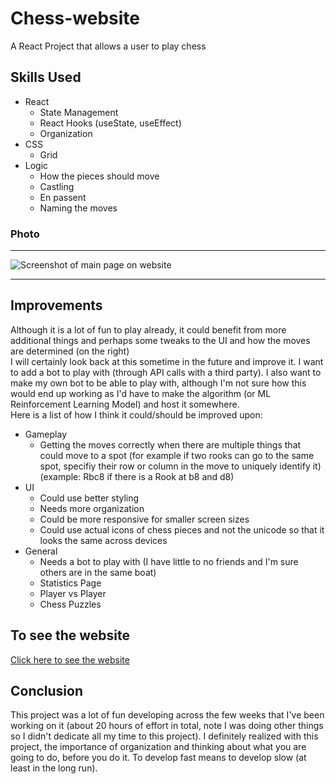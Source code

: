 # Chess-website
A React Project that allows a user to play chess

## Skills Used
* React
  * State Management
  * React Hooks (useState, useEffect)
  * Organization
* CSS
  * Grid
* Logic
  * How the pieces should move
  * Castling
  * En passent
  * Naming the moves

### Photo
___
![Screenshot of main page on website](https://user-images.githubusercontent.com/67520166/204399576-2b818f09-5007-449f-9535-6a3d4cf83bf5.png)
___

## Improvements
Although it is a lot of fun to play already, it could benefit from more additional things and perhaps some tweaks to the UI and how the moves are determined
(on the right) <br/>
I will certainly look back at this sometime in the future and improve it. I want to add a bot to play with (through API calls with a third party). I also want to make my
own bot to be able to play with, although I'm not sure how this would end up working as I'd have to make the algorithm (or ML Reinforcement Learning Model) and host it 
somewhere. <br/>
Here is a list of how I think it could/should be improved upon:

* Gameplay
  * Getting the moves correctly when there are multiple things that could move to a spot (for example if two rooks can go to the same spot, specifiy their row or
  column in the move to uniquely identify it) (example: Rbc8 if there is a Rook at b8 and d8)
* UI
  * Could use better styling
  * Needs more organization
  * Could be more responsive for smaller screen sizes 
  * Could use actual icons of chess pieces and not the unicode so that it looks the same across devices
* General
  * Needs a bot to play with (I have little to no friends and I'm sure others are in the same boat)
  * Statistics Page
  * Player vs Player
  * Chess Puzzles
  

## To see the website
<a href="https://verdant-ganache-0ecc86.netlify.app/">Click here to see the website</a>

## Conclusion
This project was a lot of fun developing across the few weeks that I've been working on it (about 20 hours of effort in total, note I was doing other things so I didn't dedicate all my time to this project).
I definitely realized with this project, the importance of organization and thinking about what you are going to do, before you do it. To develop fast means to develop slow (at least in the long run). 
